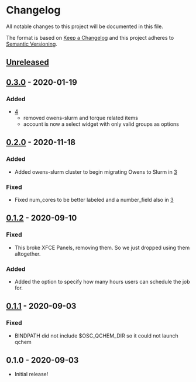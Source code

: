 # Changelog
All notable changes to this project will be documented in this file.

The format is based on [Keep a Changelog](http://keepachangelog.com/en/1.0.0/)
and this project adheres to [Semantic Versioning](http://semver.org/spec/v2.0.0.html).

## [Unreleased]
## [0.3.0] - 2020-01-19
### Added
- [4](https://github.com/OSC/bc_osc_iqmol/pull/4)
  - removed owens-slurm and torque related items
  - account is now a select widget with only valid groups as options

## [0.2.0] - 2020-11-18
### Added
- Added owens-slurm cluster to begin migrating Owens to Slurm in
  [3](https://github.com/OSC/bc_osc_iqmol/pull/3)

### Fixed
- Fixed num_cores to be better labeled and a number_field also in
  [3](https://github.com/OSC/bc_osc_iqmol/pull/3)

## [0.1.2] - 2020-09-10
### Fixed
- This broke XFCE Panels, removing them. So we just dropped using them altogether.

### Added
- Added the option to specify how many hours users can schedule the job for.

## [0.1.1] - 2020-09-03
### Fixed
- BINDPATH did not include $OSC_QCHEM_DIR so it could not launch qchem

## 0.1.0 - 2020-09-03
- Initial release!

[Unreleased]: https://github.com/OSC/bc_osc_iqmol/compare/v0.3.0...HEAD
[0.3.0]: https://github.com/OSC/bc_osc_iqmol/compare/v0.2.0...v0.3.0
[0.2.0]: https://github.com/OSC/bc_osc_iqmol/compare/v0.1.2...v0.2.0
[0.1.2]: https://github.com/OSC/bc_osc_iqmol/compare/v0.1.1...v0.1.2
[0.1.1]: https://github.com/OSC/bc_osc_iqmol/compare/v0.1.0...v0.1.1
